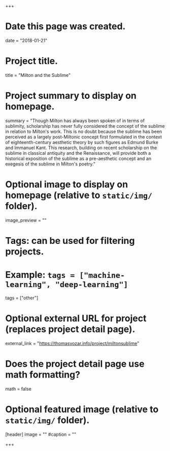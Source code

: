 +++
# Date this page was created.
date = "2018-01-21"

# Project title.
title = "Milton and the Sublime"

# Project summary to display on homepage.
summary = "Though Milton has always been spoken of in terms of sublimity, scholarship has never fully considered the concept of the sublime in relation to Milton's work. This is no doubt because the sublime has been perceived as a largely post-Miltonic concept first formulated in the context of eighteenth-century aesthetic theory by such figures as Edmund Burke and Immanuel Kant. This research, building on recent scholarship on the sublime in classical antiquity and the Renaissance, will provide both a historical exposition of the sublime as a pre-aesthetic concept and an exegesis of the sublime in Milton's poetry."

# Optional image to display on homepage (relative to `static/img/` folder).
image_preview = ""

# Tags: can be used for filtering projects.
# Example: `tags = ["machine-learning", "deep-learning"]`
tags = ["other"]

# Optional external URL for project (replaces project detail page).
external_link = "https://thomasvozar.info/project/miltonsublime"

# Does the project detail page use math formatting?
math = false

# Optional featured image (relative to `static/img/` folder).
[header]
image = ""
#caption = ""

+++
